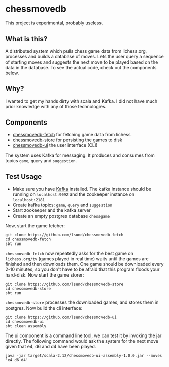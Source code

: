 # chessmovedb

This project is experimental, probably useless.

## What is this?

A distributed system which pulls chess game data from lichess.org, processes and
builds a database of moves. Lets the user query a sequence of starting moves and
suggests the next move to be played based on the data in the database. To see
the actual code, check out the components below.

## Why?

I wanted to get my hands dirty with scala and Kafka. I did not have much prior
knowledge with any of those technologies.

## Components

* [chessmovedb-fetch](https://github.com/lsund/chessmovedb-fetch) for fetching game data from lichess
* [chessmovedb-store](https://github.com/lsund/chessmovedb-store) for persisting
  the games to disk
* [chessmovedb-ui](https://github.com/lsund/chessmovedb-ui) the user interface (CLI)

The system uses Kafka for messaging. It produces and consumes from topics
`game`, `query` and `suggestion`.

## Test Usage

* Make sure you have [Kafka](https://kafka.apache.org/) installed. The kafka
  instance should be running on `localhost:9092` and the zookeeper instance
  on `localhost:2181`
* Create kafka topics: `game`, `query` and `suggestion`
* Start zookeeper and the kafka server
* Create an empty postgres database `chessgame`

Now, start the game fetcher:

```shell
git clone https://github.com/lsund/chessmovedb-fetch
cd chessmovedb-fetch
sbt run
```

`chessmovedb-fetch` now repeatedly asks for the best game on `lichess.org/tv`
(games played in real time) waits until the games are finished and then
downloads them. One game should be downloaded every 2-10 minutes, so you don't
have to be afraid that this program floods your hard-disk. Now start the game storer:

```shell
git clone https://github.com/lsund/chessmovedb-store
cd chessmovedb-store
sbt run
```

`chessmovedb-store` processes the downloaded games, and stores them in
postgres. Now build the cli interface:

```shell
git clone https://github.com/lsund/chessmovedb-ui
cd chessmovedb-ui
sbt clean assembly
```

The ui component is a command line tool, we can test it by invoking the jar
directly. The following command would ask the system for the next move given
that e4, d6 and d4 have been played.

```shell
java -jar target/scala-2.12/chessmovedb-ui-assembly-1.0.0.jar --moves 'e4 d6 d4'
```
